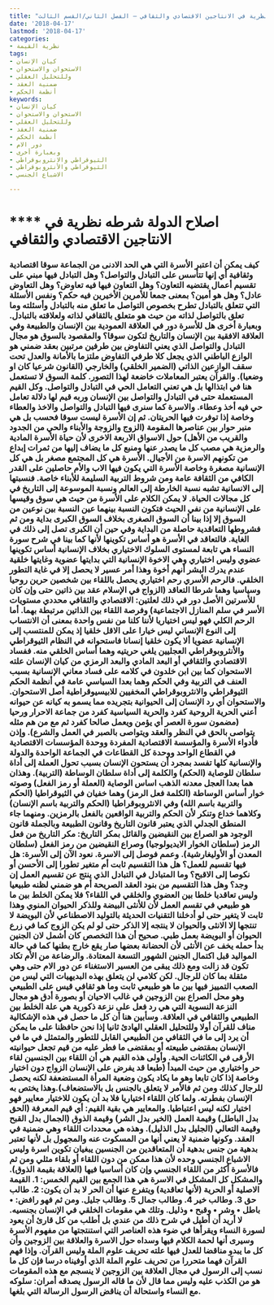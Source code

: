 ```yaml
---
title: "اصلاح الدولة، شرطه نظرية في الانتاجين الاقتصادي والثقافي – الفصل الثاني/القسم الثالث"
date: '2018-04-17'
lastmod: '2018-04-17'
categories:
- نظرية القيمة
tags:
- كيان الإنسان
- الاستحوان والاستحوان
- وللتحليل العقلي
- ضمنية العقد
- أنظمة الحكم
keywords:
- كيان الإنسان
- الاستحوان والاستحوان
- وللتحليل العقلي
- ضمنية العقد
- أنظمة الحكم
- دور الام
- وبعبارة أخرى
- الثيوقراطي والانثروبوقراطي
- الثيوقراطي والأنثروبوقراطي
- الاشباع الجنسي

---
```

# **** **اصلاح الدولة** شرطه نظرية في الانتاجين الاقتصادي والثقافي

### كيف يمكن أن اعتبر الأسرة التي هي الحد الادنى من الجماعة سوقا اقتصادية وثقافية أي إنها تتأسس على التبادل والتواصل؟ وهل التبادل فيها مبني على تقسيم أعمال يقتضيه التعاون؟ وهل التعاون فيها فيه تعاوض؟ وهل التعاوض عادل؟ وهل هو أمين؟ بمعنى جمعا للأمرين الأخيرين فيه حكم؟ ونفس الأسئلة التي تتعلق بالتبادل تطرح بخصوص التواصل ما تعلق منه بالتبادل وأسئلته وما تعلق بالتواصل لذاته من حيث هو متعلق بالثقافي لذاته ولعلاقته بالتبادل. وبعبارة أخرى هل للأسرة دور في العلاقة العمودية بين الإنسان والطبيعة وفي العلاقة الافقية بين الإنسان والتاريخ لتكون سوقا؟ والمقصود بالسوق هو مجال التبادل والتواصل الذي يعني التفاوض بين طرفين مرتبين بعقد ضمني هو الوازع الباطني الذي يجعل كلا طرفي التفاوض ملتزما بالأمانة والعدل تحت سقف الوازعين الذاتي (الضمير الخلقي) والخارجي (القانون شرعيا كان او وضعيا). والقرآن يعتبر المعاملات خاضعة لهذا التصور. كلمة السوق لا تستعمل هنا في ابتذالها بل هي تعني التعامل الحي في التبادل والتواصل. وكل القيم المستعملة حتى في التبادل والتواصل بين الإنسان وربه قيم لها دلالة تعامل حي فيه أخذ وعطاء. والاسرة كما سنرى فيها التبادل والتواصل والاخذ والعطاء وخاصة إذا توفرت فيها الحريتان. ثم إن الأسرة ليست سوقا فحسب بل هي منبر حوار بين عناصرها المقومة (الزوج والزوجة والأبناء والحي من الجدود والقريب من الأهل) حول الاسواق الاربعة الاخرى لأن حياة الأسرة المادية والرمزية هي مصب كل ما يصدر عنها ومنبع كل ما يضاف إليها من ثمرات إبداع من تكونهم الاسرة من الأجيال. الأسرة هي كل المجتمع مصغر بل هي كل الإنسانية مصغرة وخاصة الأسرة التي يكون فيها الاب والأم حاصلين على القدر الكافي من الثقافة عامة ومن شروط التربية السليمة للأبناء خاصة. فنسبتها إلى الانسانية تشبه نسبة الخارطة إلى العالم ونسبة الموسوعة إلى التاريخ في كل مجالات الحياة. لا يمكن الكلام على الأسرة من حيث هي سوق وقيسها على الإنسانية من نفي الحيث فتكون النسبة بينهما عين النسبة بين نوعين من السوق إلا إذا بينا أن السوق الصغرى بخلاف السوق الكبرى بداية ومن ثم فشروطها التعاقدية حاصلة من البداية وفي حين أن الكبرى تصل إلى ذلك في الغاية. فالتعاقد في الأسرة هو أساس تكوينها لأنها كما بينا في شرح سورة النساء هي تابعة لمستوى السلوك الاختياري بخلاف الإنسانية أساس تكوينها عضوي وليس اختياري وهي الاخوة الإنسانية التي بدايتها عضوية وغايتها خلقية عندم يدرك البشر أنهم أخوة وهذا أمر عسير لا يحصل إلا في غاية التطور الخلقي. فالرحم الأسري رحم اختياري يحصل باللقاء بين شخصين حرين روحيا وسياسيا وهما شرطا التعاقد (الزواج في الإسلام عقد بين ذاتين حتى وإن كان للأسرتين الأصل دور في ذلك لعلتين: الاقتصادي والثقافي محددي مستويات الأسر في سلم المنازل الاجتماعية) وفرصة اللقاء بين الذاتين مرتبطة بهما. أما الرحم الكلي فهو ليس اختياريا لأننا كلنا من نفس واحدة بمعنى أن الانتساب إلى النوع الإنساني ليس خيارا على الاقل خلقيا إذ يمكن للمنتسب إلى الإنسانية عضويا ألا يكون خلقيا إنسانا فاستحوانه في النظام الثيوقراطي والأنثروبوقراطي العجليين يلغي حريتيه وهما أساس الخلقي منه. ففساد الاقتصادي والثقافي أو البعد المادي والبعد الرمزي من كيان الإنسان علته الاستحوان كما بين ابن خلدون في كلامه على فساد معاني الإنسانية بسبب العنف في التربية وفي الحكم وهما بعدا السياسي عامة في أنظمة الحكم الثيوقراطي والانثروبوقراطي المخفيين للابيسيوقراطية أصل الاستحوان. والاستحوان أي رد الإنسان إلى الحيوانية بتجريده مما يسمو به كيانه عن حيوانه أعني الحرية الروحية كفرد والحرية السياسية كفرد من جماعة الاحرار ورحيا (مضمون سورة العصر أي يؤمن ويعمل صالحا كفرد ثم مع من هم مثله يتواصى بالحق في النظر والعقد ويتواصى بالصبر في العمل والشرع). وإذن فأدواء الأسرة والمؤسسة الاقتصادية المفردة ووحدة المؤسسات الاقتصادية في القطاع الواحد ووحدة كل القطاعات في الجماعة الواحدة والدولة والإنسانية كلها تفسد بمجرد أن يستحون الإنسان بسبب تحول العملة إلى أداة سلطان للوصاية (الحكم) والكلمة إلى أداة سلطان الوساطة (التربية). وهذان هما بعدا العجل معدنه الذهب اساس الوصاية (العملة أو رمز الفعل) وصوته خوار أساس الوساطة (الكلمة فعل الرمز) وهما خفيان في الثيوقراطيا (الحكم والتربية باسم الله) وفي الانثروبوقراطيا (الحكم والتربية باسم الإنسان) وكلاهما خداع وتنكر لأن الحكم والتربية الواقعين بالفعل بالرمزين. ومنهما جاء المنطق الجدلي الذي يعتبر قانون التاريخ وقانون الطبيعة وبالجملة قانون الوجود هو الصراع بين النقيضين والقائل بمكر التاريخ: مكر التاريخ من فعل الرمز (سلطان الخوار الايديولوجيا) وصراع النقيضين من رمز الفعل (سلطان المعدن أو الأوليغارشية). وعمم فوصل إلى الاسرة. نعود الآن إلى الأسرة: هل فيها تقسيم للعمل؟ هل هذا التقسيم ثابت أم متغير تطورا إلى الأحسن أو نكوصا إلى الاقبح؟ وما المتبادل في التبادل الذي ينتج عن تقسيم العمل إن وجد؟ وهل هذا التقسيم من بنود العقد الصريحة أم هو ضمني لظنه طبيعيا وليس تعاقديا خلطا بين العضوي والخلقي في اللقاء؟ فلا يمكن الخلط بين ما هو طبيعي في تقسم العمل لأن للأنثى البيضة وللذكر الحيوان المنوي وهذا ثابت لا يتغير حتى لو أدخلنا التقنيات الحديثة بالتوليد الاصطناعي لأن البويضة لا تنتجها إلا الانثى والحيوان لا ينتجه إلا الذكر حتى لو لم يكن الزوج كما في زرع الحيوان أو البويضة بعمل طبي. صحيح أن هذا التخصص كان أشمل لان الجنين بدأ حمله يخف عن الأنثى لأن الحضانة بعضها صار يقع خارج بطنها كما في حالة المواليد قبل اكتمال الجنين الشهور التسعة المعتادة. والرضاعة من الأم تكاد تكون قد زالت ومع ذلك يبقى من العسير الاستغناء عن دور الام حتى وهي مثقلة بما كان للرجال. لكن كلامي لن يتعلق بهذه البديهيات التي ليس من الصعب التمييز فيها بين ما هو طبيعي ثابت وما هو ثقافي قيس على الطبيعي وهو محل الصراع بين الزوجين في غالب الاحيان أو بصورة أدق هو مجال النزعة النسوية التي هي رد فعل على نزعة ذكورية هي علة الخلط بين الطبيعي والثقافي في العلاقة. وسأبين هنا أن كل ما حصل في هذه الإشكالية مناف للقرآن أولا وللتحليل العقلي الهادئ ثانيا إذا نحن حافظنا على ما يمكن أن يرد إلى ما في الثقافي من الطبيعي القابل للتطور والمتمثل في ما في الإنسان بمقتضى طبيعته أو بمقتضى ما فطر عليه من قيم تجعل حيوانيته الأرقى في الكائنات الحية. وأولى هذه القيم هي أن اللقاء بين الجنسين لقاء حر واختياري من حيث المبدأ (طبعا قد يفرض على الإنسان الزواج دون اختيار وخاصة إذا كان تابعا وهو ما يكاد يكون وضعية المرأة المستضعفة لكنه يحصل للرجال كذلك ومن ثم فالأمر لا يتعلق بالجنس بل بالاستضعاف).وهذا يختص به الإنسان بفطرته. ولما كان اللقاء اختياريا فلا بد أن يكون للاختيار معايير فهو اختيار لكنه ليس اعتباطيا. والمعايير هي بقية القيم: أي قيم المعرفة (الحق بدل الباطل) وقيمة العمل (الخير بدل الشر) وقيمة الذوق (الجمال بدل القبح وقيمة التعالي (الجليل بدل الذليل). وهذه هي محددات اللقاء وهي ضمنية في العقد. وكونها ضمنية لا يعني أنها من المسكوت عنه والمجهول بل لأنها تعتبر بدهية من جنس بدهية أن المتعاقدين من الجنسين يبغيان تكوين اسرة وليس الاشباع الجنسي وحده لأن هذا ممكن من دون اللقاء أو بلقاء مثلي ومن ثم فالأسرة أكثر من اللقاء الجنسي وإن كان أساسيا فيها (العلاقة بقيمة الذوق). والمشكل كل المشكل في الاسرة هي هذا الجمع بين القيم الخمس: 1. القيمة الاصلية أو الحرية (لأنها تعاقدية) ويتفرع عنها أن الحر لا بد أن يكون: 2. طالب حق 3. وطالب خير 4. وطالب جمال 5. وطالب جليل. ومن ثم فهو رافض: • باطل • وشر • وقبح • وذليل. وتلك هي مقومات الخلقي في الإنسان بجنسيه. لا أريد أن أطيل في شرح ذلك من عندي بل أطلب من كل قارئ أن يعود لسورة النساء ويقرأها في ضوء هذه العناصر التي استنتجتها من مفهوم الأسرة وسيرى أنها لحمة الكلام فيها وسداه حول الاسرة والعلاقة بين الزوجين وأن كل ما يبدو مناقضا للعدل فيها علته تحريف علوم الملة وليس القرآن. وإذا فهم القرآن فهما متحررا من تحريف علوم الملة الذي أوفيناه درسا فإن كل ما نسب إلى الرسول في مجال العلاقة بين الزوجين لا ينسجم مع هذه المقومات هو من الكذب عليه وليس مما قال لأن ما قاله الرسول يصدقه أمران: سلوكه مع النساء واستحالة أن يناقض الرسول الرسالة التي بلغها.

###